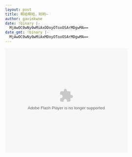 ```yaml
---
layout: post
title: 啊哈啊哈，哟哟~
author: gavinkwoe
date: !binary |-
  MjAwOC0wNy0wMiAxODoyOToxOSArMDgwMA==
date_gmt: !binary |-
  MjAwOC0wNy0wMiAxMDoyOToxOSArMDgwMA==
---
```

<object width='400' height='342'><param name='movie' value='http://www.tudou.com/v/MRa4MLmmYZM'></param><param name='allowScriptAccess' value='always'></param><param name='wmode' value='transparent'></param><embed src='http://www.tudou.com/v/MRa4MLmmYZM' type='application/x-shockwave-flash' width='400' height='342' allowFullScreen='true' wmode='transparent' allowScriptAccess='always'></embed></object>
